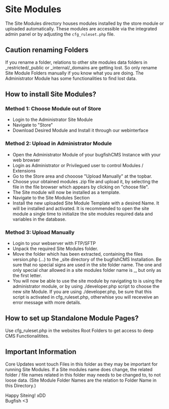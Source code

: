 # Site Modules

The Site Modules directory houses modules installed by the store module or uploaded automatically. These modules are accessible via the integrated admin panel or by adjusting the `cfg_ruleset.php` file.

## Caution renaming Folders
If you rename a folder, relations to other site modules data folders in _restricted/_public or _internal/_domains are getting lost. So only rename Site Module Folders manually if you know what you are doing. The Administrator Module has some functionalities to find lost data.

## How to install Site Modules?

### Method 1: Choose Module out of Store
- Login to the Administrator Site Module
- Navigate to "Store"
- Download Desired Module and Install it through our webinterface

### Method 2: Upload in Administrator Module
- Open the Administrator Module of your bugfishCMS Instance with your web browser
- Login as Administrator or Privilegued user to control Modules / Extensions
- Go to the Store area and chooose "Upload Manually" at the topbar.
- Choose your obtained modules .zip file and upload it, by selecting the file in the file browser which appears by clicking on "choose file".
- The Site module will now be installed as a template.
- Navigate to the Site Modules Section
- Install the new uploaded Site Module Template with a desired Name. It will be installed and activated. It is recommended to open the site module a single time to initialize the site modules required data and variables in the database.

### Method 3: Upload Manually
- Login to your webserver with FTP/SFTP
- Unpack the required Site Modules folder.
- Move the folder which has been extracted, containing the files version.php (...) to the _site directory of the bugfishCMS Installation. Be sure that no special signs are used in the site folder name. The one and only special char allowed in a site modules folder name is _, but only as the first letter.
- You will now be able to use the site module by navigating to is using the administrator module, or by using ./developer.php script to choose the new site Module. If you are using ./developer.php, be sure that this script is activated in cfg_ruleset.php, otherwhise you will receveive an error message with more details.

## How to set up Standalone Module Pages?
Use cfg_ruleset.php in the websites Root Folders to get access to deep CMS Functionalitites.

## Important Information
Core Updates wont touch Files in this folder as they may be important for running Site Modules. If a Site modules name does change, the related folder / file names related in this folder may needs to be changed to, to not loose data. (Site Module Folder Names are the relation to Folder Name in this Directory.)

Happy Siteing! xDD  
Bugfish <3
